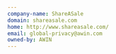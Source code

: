 ```yaml
---
company-name: ShareASale
domain: shareasale.com
home: http://www.shareasale.com/
email: global-privacy@awin.com
owned-by: AWIN
---
```




